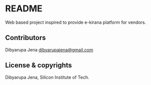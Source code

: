 
# README #
Web based project inspired to provide e-kirana platform for vendors.





## Contributors ##

Dibyarupa Jena <dibyarupajena@gmail.com>

## License & copyrights ##

Dibyarupa Jena, Silicon Institute of Tech.


